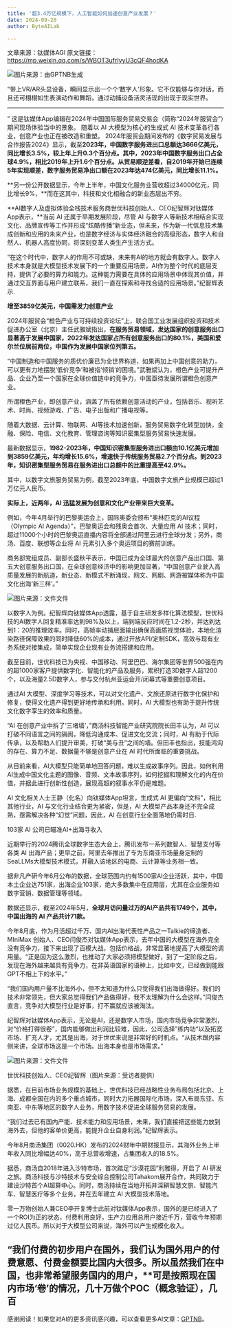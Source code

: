 ```yaml
---
title: '超3.4万亿规模下，人工智能如何加速创意产业发展？'
date: 2024-09-20
author: ByteAILab

---
```


文章来源：钛媒体AGI
原文链接：https://mp.weixin.qq.com/s/WBOT3ufrIyyU3cQF4hodKA

![图片来源：由GPTNB生成](http://www.jesonc.com/upload/8FD7B96F5E34993C64020C0DB54F4C00/1726714077595/FtGK-dgQGRfTiru4iiwc_tjI2Rbv.png)

“带上VR/AR头显设备，瞬间显示出一个个‘数字人’形象。它不仅能够与你对话，而且还可栩栩如生表演动作和舞蹈，通过动捕设备活灵活现的出现于现实世界。

---
”
这是钛媒体App编辑在2024年中国国际服务贸易交易会（简称“2024年服贸会”）期间现场体验当中的景象。
随着以 AI 大模型为核心的生成式 AI 技术变革各行各业，创意产业也正在被改造和重塑。
2024年服贸会期间发布的《数字贸易发展与合作报告2024》显示，截至**2023年，中国数字服务进出口总额达3666亿美元，同比增长3.5%，较上年上升0.3个百分点。其中，2023年中国数字服务出口占全球4.9%，相比2019年上升1.6个百分点。从贸易顺逆差看，自2019年开始已连续5年实现顺差，数字服务贸易净出口额在2023年达474亿美元，同比增长11.1%。**

**另一份公开数据显示，今年上半年，中国文化服务业营收超过34000亿元，同比增长9%，**而在这其中，科技和文化相融合的新业态层出不穷。

**AI数字人及虚拟体验全栈技术服务商世优科技创始人、CEO纪智辉对钛媒体App表示，**当前 AI 还属于早期发展阶段，尽管 AI 与数字人等新技术相结合实现文化、品牌宣传等工作并形成“炫酷传播”新业态，但未来，作为新一代信息技术集成创新和应用的未来产业，也是数字经济与实体经济融合的高级形态，数字人和自然人、机器人高度协同，将深刻变革人类生产生活方式。

“在这个时代中，数字人的作用不可或缺，未来有AI的地方就会有数字人。数字人技术本身就是大模型技术发展下的一个重要应用场景，AI作为整个时代的底层支持，提供了必要的算力和能力。这种能力需要在具体的应用场景中体现其价值，并通过交互界面与用户建立联系，我们一直在探索和寻找合适的应用场景。”纪智辉表示.

**增至3859亿美元，中国需发力创意产业**

2024年服贸会“橙色产业与可持续投资论坛”上，联合国工业发展组织投资和技术促进办公室（北京）主任武雅斌指出，**在服务贸易领域，发达国家的创意服务出口显著高于发展中国家，2022年发达国家占所有创意服务出口的80.1%，美国和爱尔兰位居前两位，中国作为发展中国家位列第五。**

“中国制造和中国服务的质优价廉已为全世界称道，如果再加上中国创意的助力，可以更有力地摆脱‘低价竞争’和被指‘倾销’的困境。”武雅斌认为，橙色产业可提升产品、企业乃至一个国家在全球价值链中的竞争力，中国亟待发展所谓橙色创意产业。

所谓橙色产业，即创意产业，涵盖了所有依赖创意活动的产业，包括音乐、视听艺术、时尚、视频游戏、广告、电子出版和广播电视等。

随着大数据、云计算、物联网、AI等技术加速创新，服务贸易数字化转型加快，金融、保险、电信、文化教育、管理咨询等知识密集型服务贸易快速发展。

最新数据显示，**1982-2023年，中国知识密集型服务进出口额由10.1亿美元增加到3859亿美元，年均增长15.6%，增速快于传统服务贸易2.7个百分点。到2023年，知识密集型服务贸易在服务进出口总额中的比重提高至42.9%。**

其中，以数字文旅服务贸易为例，截至2023年底，中国数字文旅产业规模已超过1万亿元人民币。

**实际上，近两年，AI 迅猛发展为创意和文化产业带来巨大变革。**

例如，今年4月举行的巴黎奥运会上，国际奥委会颁布“奥林匹克的AI议程（Olympic AI Agenda）”，巴黎奥运会和残奥会首次、大量应用 AI 技术；同时，超过11000个小时的巴黎奥运直播内容将全部通过阿里云进行全球分发；另外，商汤、百度、联想等企业将 AI 元素引入多个奥运项目的赛前训练。

商务部党组成员、副部长盛秋平表示，中国已成为全球最大的创意产品出口国、第五大创意服务出口国，在全球创意经济中的影响更加显著，“中国创意产业驶入高质量发展的新航道，新业态、新模式不断涌现，网文、网剧、网游被媒体称为中国文化出海‘新三样’。”

![图片来源：文件文件](http://www.jesonc.com/FqIFmSThhRoW7kJ_CyZGK9YjtpC_)

以数字人为例。纪智辉向钛媒体App透露，基于自主研发多样化算法模型，世优科技的AI数字人回复精准率达到98%及以上，端到端反应时间在1.2-2秒，并达到达到1：20的推理效率。同时，高帧率动捕层面输出确保高画质视觉体验，本地化渲染路径保障效果的同时降低60%的成本，通过开放API/定制SDK，高效与现有业务系统对接集成，简单实现企业现有业务流搭建和应用。

截至目前，世优科技已为央视、中国移动、阿里巴巴、海尔集团等世界500强在内的超1000家客户提供数字化、智能化的产品及服务，累积打造3D数字人超1200个，以及海量2.5D数字人，参与交付杭州亚运会开/闭幕式等重要创意项目。

通过AI 大模型、深度学习等技术，可以对文化遗产、文旅还原进行数字化保护和修复，使得文化遗产得到更好地传承和利用。同时，AI 大模型也有助于提升传统文化数字孪生的效率和质量。

“AI 在创意产业中拆了‘三堵墙’，”商汤科技智能产业研究院院长田丰认为，AI 可以打破不同语言之间的隔阂，降低沟通成本、促进文化交流；同时，AI 有助于代际传承，以及帮助人们提升审美，打破“美与丑”之间的墙。但田丰也指出，技能鸿沟的存在、算力不足、数据量不够是创意产业在 AI 时代所面临的重要挑战。

从目前来看，AI大模型只能简单地回答问题，难以生成故事序列。因此，如何利用AI生成中国文化主题的图像、音频、文本故事序列，如何挖掘和理解文化的内在价值，并据此进行创新性创造，展现高超的叙事水平仍是难题。

AI 文化相关人士王静（化名）向钛媒体App坦言，生成式 AI 更偏向“文科”，相比其他行业，AI 与文化行业结合更为紧密，但是，AI 大模型产品本身还不完全成熟，亟需解决各种“幻觉”问题，因此，AI 在创意行业全面落地仍需时日.

103家 AI 公司已瞄准AI+出海寻收入

近期举行的2024腾讯全球数字生态大会上，腾讯发布一系列数智人、智慧支付等各类 AI 出海产品；更早之前，阿里去年推出了专为东南亚市场量身定制的SeaLLMs大模型技术模式，并融入该地区的电商、云计算等业务相一致。

据非凡产研今年6月公布的数据，全球范围内约有1500家AI企业活跃，其中，中国本土企业达751家，出海企业103家，绝大多数集中在应用层，尤其在企业服务如数字营销、数据管理等领域。

数据还显示，截至2024年5月，**全球月访问量过万的AI产品共有1749个，其中，中国出海的 AI 产品共计71款。**

今年8月底，作为月活超过千万、国内AI出海代表性产品之一Talkie的缔造者、MIniMax 创始人、CEO闫俊杰对钛媒体App表示，去年中国的大模型在海外完全没有竞争力，接下来出现了百模大战，包括价格战，非常显著地提高了大模型的调用量。“正是因为这么激烈，也推动了大家必须把模型做好，到了一定阶段之后，发现在海外越来越具有竞争力，在非英语国家的语种上，比如中文，已经做到能跟GPT不相上下的水平。”

“我们国内用户量不比海外小，但不太知道为什么只觉得我们出海做得好。我们的技术非常领先，但大家总觉得我们产品做得好，我不太理解为什么会这样。”闫俊杰直言，竞争对大模型行业是好事，打不赢就应该被淘汰。

纪智辉对钛媒体App表示，无论是AI，还是数字人市场，国内市场竞争非常激烈，对“价格打得很卷”，国内能够做出利润比较难，因此，公司选择”练内功“以及拓宽市场、扩充人才，尤其是出海，对于世优来说是非常好的时机点。“从技术跟内容侧来讲，全球市场这是一个市场。出海本身也是市场需求。”

![图片来源：文件文件](http://www.jesonc.com/FkxtASQUCWJLt9M5HjqoKnLHPVzW)

世优科技创始人、CEO纪智辉（图片来源：受访者提供）

据悉，在目前市场业务规模的基础上，世优科技已经战略性业务布局包括北京、上海、成都全国在内的多个重点城市，同时大力拓展国际化市场，深入布局东亚、东南亚、中东等地区的数字人业务，用数字技术促进全球服务贸易的发展。

“我们过去已有国内产能、技术能力和应用场景，未来，我们直接把这些能力放到海外去，但他的客单价更高，能提升企业自身利润。”纪智辉表示。

今年8月商汤集团（0020.HK）发布的2024财年中期财报显示，其海外业务上半年收入同比增幅达40%，高于总营收增速，占集团收入的18.5%。

据悉，商汤自2018年进入沙特市场，首次踏足“沙漠花园”利雅得，开启了 AI 研发之旅。商汤科技与沙特技术与安全综合控制公司Tahakom展开合作，共同致力于建设沙特首个AI超算中心。同时，商汤持续在当地开拓并深耕智慧文旅、智能汽车、智慧医疗等多个业务，并在去年建立 AI 大模型技术落地。

零一万物创始人兼CEO李开复博士此前对钛媒体App表示，国外的是已经进入了一个ROI为正的状态，付费利用良好，生产力应用总用户接近千万，营收今年预期过亿人民币。所以对于大模型公司来说，海外可以产生规模化收入。

“我们付费的初步用户在国外，我们认为国外用户的付费意愿、付费金额要比国内大很多。所以虽然我们在中国，也非常希望服务国内的用户，**可是按照现在国内市场‘卷’的情况，几十万做个POC（概念验证），几百
---
感谢阅读！如果您对AI的更多资讯感兴趣，可以查看更多AI文章：[GPTNB](https://gptnb.com)。